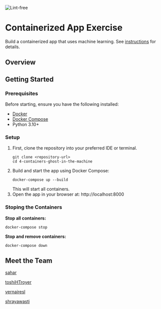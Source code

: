 ![Lint-free](https://github.com/nyu-software-engineering/containerized-app-exercise/actions/workflows/lint.yml/badge.svg)

# Containerized App Exercise

Build a containerized app that uses machine learning. See [instructions](./instructions.md) for details.

## Overview

 
## Getting Started
### Prerequisites
Before starting, ensure you have the following installed:
- [Docker](https://www.docker.com/products/docker-desktop/)
- [Docker Compose](https://docs.docker.com/compose/install/)
- Python 3.10+

### Setup
1. First, clone the repository into your preferred IDE or terminal.
   ```
   git clone <repository-url>
   cd 4-containers-ghost-in-the-machine
3. Build and start the app using Docker Compose:
   ```
   docker-compose up --build
   ```
   This will start all containers.
4. Open the app in your browser at:
   http://localhost:8000

### Stoping the Containers
**Stop all containers:**
 ```
docker-compose stop
```
**Stop and remove containers:**
 ```
docker-compose down
```
## Meet the Team
[sahar](https://github.com/saharbueno)

[toshiHTroyer](https://github.com/toshiHtroyer)

[vernairesl](https://github.com/vernairesl)

[shrayawasti](https://github.com/shrayawasti)

